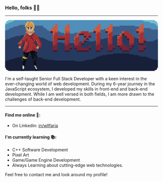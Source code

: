 ### Hello, folks 👋🏼

---

![Banner with "Hello" written in pixel art](https://github.com/wllfaria/wllfaria/blob/master/.github/assets/banner.png)

I'm a self-taught Senior Full Stack Developer with a keen interest in the ever-changing world of web development. During my 6-year journey in the JavaScript ecosystem, I developed my skills in front-end and back-end development. While I am well versed in both fields, I am more drawn to the challenges of back-end development.

---

#### Find me online 🔎:

- On Linkedin: [in/wllfaria](https://linkedin.com/in/wllfaria)

#### I'm currently learning 📚:

- C++ Software Development
- Pixel Art
- Game/Game Engine Development
- Always Learning about cutting-edge web technologies.

Feel free to contact me and look around my profile!

